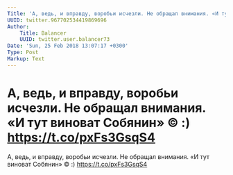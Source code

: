 ```yaml
---
Title: 'А, ведь, и вправду, воробьи исчезли. Не обращал внимания. «И тут виноват Собянин» © :) https://t.co/pxFs3GsqS4'
UUID: twitter.967702534419869696
Author:
    Title: Balancer
    UUID: twitter.user.balancer73
Date: 'Sun, 25 Feb 2018 13:07:17 +0300'
Type: Post
Markup: Text
---
```


# А, ведь, и вправду, воробьи исчезли. Не обращал внимания. «И тут виноват Собянин» © :) https://t.co/pxFs3GsqS4

А, ведь, и вправду, воробьи исчезли. Не обращал внимания. «И
тут виноват Собянин» © :) https://t.co/pxFs3GsqS4
